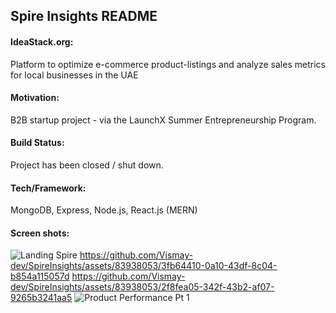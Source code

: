 ## Spire Insights README

#### IdeaStack.org:
Platform to optimize e-commerce product-listings and analyze sales metrics for local businesses in the UAE

#### Motivation:
B2B startup project - via the LaunchX Summer Entrepreneurship Program.

#### Build Status:
Project has been closed / shut down.

#### Tech/Framework:
MongoDB, Express, Node.js, React.js (MERN)

#### Screen shots:

![Landing Spire](https://github.com/Vismay-dev/SpireInsights/assets/83938053/0c2a41e3-7f4d-47f4-a0e2-572ae55e9f94)
https://github.com/Vismay-dev/SpireInsights/assets/83938053/3fb64410-0a10-43df-8c04-b854a115057d
https://github.com/Vismay-dev/SpireInsights/assets/83938053/2f8fea05-342f-43b2-af07-9265b3241aa5
![Product Performance Pt 1](https://github.com/Vismay-dev/SpireInsights/assets/83938053/01d0c841-6d9f-4152-a0e1-cb01bfaf230a)

